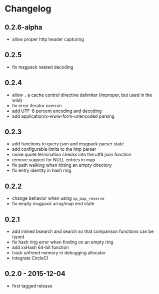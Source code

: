 # Changelog

## 0.2.6-alpha

* allow proper http header capturing

## 0.2.5

* fix msgpack nested decoding

## 0.2.4

* allow `;` a cache control directive delimiter (improper, but used in the wild)
* fix error iterator overrun
* add UTF-8 percent encoding and decoding
* add application/x-www-form-urlencoded parsing

## 0.2.3

* add functions to query json and msgpack parser state
* add configurable limits to the http parser
* move quote termination checks into the utf8 json function
* remove support for NULL entries in map
* fix path walking when hitting an empty directory
* fix entry identity in hash ring

## 0.2.2

* change behavior when using `sp_map_reserve`
* fix empty msgpack array/map end state

## 0.2.1

* add inlined bsearch and search so that comparison functions can be typed
* fix hash ring error when finding on an empty ring
* add xxHash 64-bit function
* track unfreed memory in debugging allocator
* integrate CircleCI

## 0.2.0 - 2015-12-04

* first tagged release
